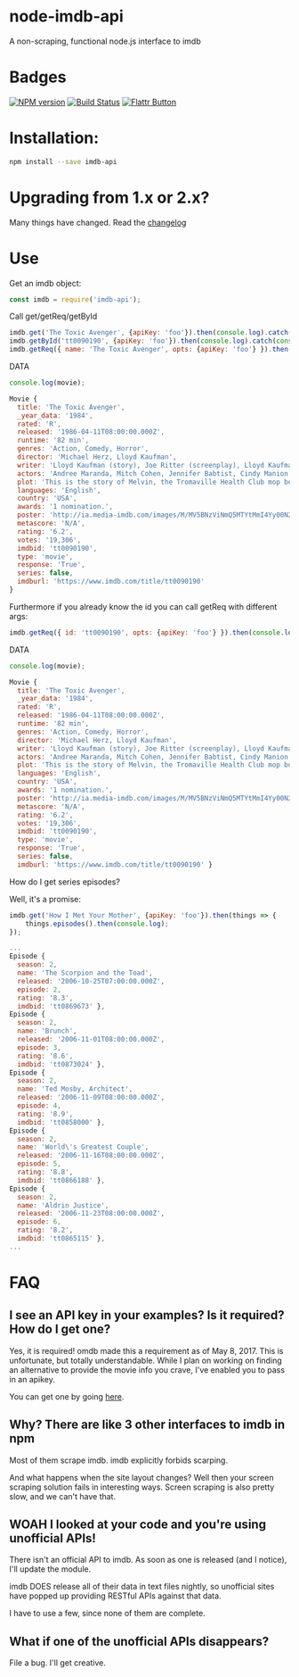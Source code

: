 # node-imdb-api

A non-scraping, functional node.js interface to imdb

# Badges

[![NPM version](https://badge.fury.io/js/imdb-api.svg)](http://badge.fury.io/js/imdb-api) [![Build Status](https://travis-ci.org/worr/node-imdb-api.svg?branch=master)](https://travis-ci.org/worr/node-imdb-api) [![Flattr Button](http://api.flattr.com/button/button-compact-static-100x17.png "Flattr This!")](https://flattr.com/submit/auto?user_id=worr&url=https%3A%2F%2Fgithub.com%2Fworr%2Fnode-imdb-api%2F "node-imdb-api")

# Installation:
```bash
npm install --save imdb-api
```

# Upgrading from 1.x or 2.x?

Many things have changed. Read the [changelog](CHANGELOG.md)

# Use

Get an imdb object:
```js
const imdb = require('imdb-api');
```
Call get/getReq/getById
```js
imdb.get('The Toxic Avenger', {apiKey: 'foo'}).then(console.log).catch(console.log);
imdb.getById('tt0090190', {apiKey: 'foo'}).then(console.log).catch(console.log);
imdb.getReq({ name: 'The Toxic Avenger', opts: {apiKey: 'foo'} }).then(console.log).catch(console.log);
```
DATA
```js
console.log(movie);

Movie {
  title: 'The Toxic Avenger',
  _year_data: '1984',
  rated: 'R',
  released: '1986-04-11T08:00:00.000Z',
  runtime: '82 min',
  genres: 'Action, Comedy, Horror',
  director: 'Michael Herz, Lloyd Kaufman',
  writer: 'Lloyd Kaufman (story), Joe Ritter (screenplay), Lloyd Kaufman (additional material), Gay Partington Terry (additional material), Stuart Strutin (additional material)',
  actors: 'Andree Maranda, Mitch Cohen, Jennifer Babtist, Cindy Manion',
  plot: 'This is the story of Melvin, the Tromaville Health Club mop boy, who inadvertently and naively trusts the hedonistic, contemptuous and vain health club members, to the point of accidentally ending up in a vat of toxic waste. The devastating results then have a transmogrification effect, his alter ego is released, and the Toxic Avenger is born, to deadly and comical results. The local mop boy is now the local Superhero, the saviour of corruption, thuggish bullies and indifference. Troma classic with good make-up effects and stunts, a pleasant surprise indeed.',
  languages: 'English',
  country: 'USA',
  awards: '1 nomination.',
  poster: 'http://ia.media-imdb.com/images/M/MV5BNzViNmQ5MTYtMmI4Yy00N2Y2LTg4NWUtYWU3MThkMTVjNjk3XkEyXkFqcGdeQXVyMTQxNzMzNDI@._V1_SX300.jpg',
  metascore: 'N/A',
  rating: '6.2',
  votes: '19,306',
  imdbid: 'tt0090190',
  type: 'movie',
  response: 'True',
  series: false,
  imdburl: 'https://www.imdb.com/title/tt0090190'
}
```
Furthermore if you already know the id you can call getReq with different args:
```js
imdb.getReq({ id: 'tt0090190', opts: {apiKey: 'foo'} }).then(console.log)
```
DATA
```js
console.log(movie);

Movie {
  title: 'The Toxic Avenger',
  _year_data: '1984',
  rated: 'R',
  released: '1986-04-11T08:00:00.000Z',
  runtime: '82 min',
  genres: 'Action, Comedy, Horror',
  director: 'Michael Herz, Lloyd Kaufman',
  writer: 'Lloyd Kaufman (story), Joe Ritter (screenplay), Lloyd Kaufman (additional material), Gay Partington Terry (additional material), Stuart Strutin (additional material)',
  actors: 'Andree Maranda, Mitch Cohen, Jennifer Babtist, Cindy Manion',
  plot: 'This is the story of Melvin, the Tromaville Health Club mop boy, who inadvertently and naively trusts the hedonistic, contemptuous and vain health club members, to the point of accidentally ending up in a vat of toxic waste. The devastating results then have a transmogrification effect, his alter ego is released, and the Toxic Avenger is born, to deadly and comical results. The local mop boy is now the local Superhero, the saviour of corruption, thuggish bullies and indifference. Troma classic with good make-up effects and stunts, a pleasant surprise indeed.',
  languages: 'English',
  country: 'USA',
  awards: '1 nomination.',
  poster: 'http://ia.media-imdb.com/images/M/MV5BNzViNmQ5MTYtMmI4Yy00N2Y2LTg4NWUtYWU3MThkMTVjNjk3XkEyXkFqcGdeQXVyMTQxNzMzNDI@._V1_SX300.jpg',
  metascore: 'N/A',
  rating: '6.2',
  votes: '19,306',
  imdbid: 'tt0090190',
  type: 'movie',
  response: 'True',
  series: false,
  imdburl: 'https://www.imdb.com/title/tt0090190' }
```
How do I get series episodes?

Well, it's a promise:
```js
imdb.get('How I Met Your Mother', {apiKey: 'foo'}).then(things => {
    things.episodes().then(console.log);
});

...
Episode {
  season: 2,
  name: 'The Scorpion and the Toad',
  released: '2006-10-25T07:00:00.000Z',
  episode: 2,
  rating: '8.3',
  imdbid: 'tt0869673' },
Episode {
  season: 2,
  name: 'Brunch',
  released: '2006-11-01T08:00:00.000Z',
  episode: 3,
  rating: '8.6',
  imdbid: 'tt0873024' },
Episode {
  season: 2,
  name: 'Ted Mosby, Architect',
  released: '2006-11-09T08:00:00.000Z',
  episode: 4,
  rating: '8.9',
  imdbid: 'tt0858000' },
Episode {
  season: 2,
  name: 'World\'s Greatest Couple',
  released: '2006-11-16T08:00:00.000Z',
  episode: 5,
  rating: '8.8',
  imdbid: 'tt0866188' },
Episode {
  season: 2,
  name: 'Aldrin Justice',
  released: '2006-11-23T08:00:00.000Z',
  episode: 6,
  rating: '8.2',
  imdbid: 'tt0865115' },
...
```
# FAQ

## I see an API key in your examples? Is it required? How do I get one?

Yes, it is required! omdb made this a requirement as of May 8, 2017. This is unfortunate,
but totally understandable. While I plan on working on finding an alternative to provide
the movie info you crave, I've enabled you to pass in an apikey.

You can get one by going [here](https://www.patreon.com/posts/api-is-going-10743518).

## Why? There are like 3 other interfaces to imdb in npm

Most of them scrape imdb. imdb explicitly forbids scarping.

And what happens when the site layout changes? Well then your screen scraping
solution fails in interesting ways. Screen scraping is also pretty slow,
and we can't have that.

## WOAH I looked at your code and you're using unofficial APIs!

There isn't an official API to imdb. As soon as one is released (and I
notice), I'll update the module.

imdb DOES release all of their data in text files nightly, so unofficial sites
have popped up providing RESTful APIs against that data.

I have to use a few, since none of them are complete.

## What if one of the unofficial APIs disappears?

File a bug. I'll get creative.
